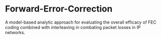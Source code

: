 # Forward-Error-Correction
 A model-based analytic approach for evaluating the overall efficacy of FEC coding combined with interleaving in combating packet losses in IP networks.
